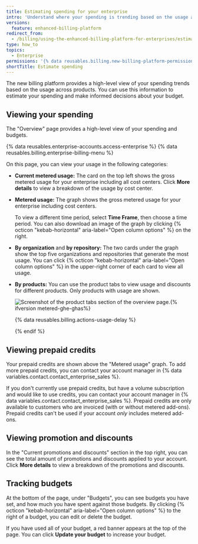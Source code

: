 ```yaml
---
title: Estimating spending for your enterprise
intro: 'Understand where your spending is trending based on the usage across products.'
versions:
  feature: enhanced-billing-platform
redirect_from:
  - /billing/using-the-enhanced-billing-platform-for-enterprises/estimating-spending-for-your-enterprise
type: how_to
topics:
  - Enterprise
permissions: '{% data reusables.billing.new-billing-platform-permissions %}'
shortTitle: Estimate spending
---
```


The new billing platform provides a high-level view of your spending trends based on the usage across products. You can use this information to estimate your spending and make informed decisions about your budget.

## Viewing your spending

The "Overview" page provides a high-level view of your spending and budgets.

{% data reusables.enterprise-accounts.access-enterprise %}
{% data reusables.billing.enterprise-billing-menu %}

On this page, you can view your usage in the following categories:

* **Current metered usage:** The card on the top left shows the gross metered usage for your enterprise including all cost centers. Click **More details** to view a breakdown of the usage by cost center.
* **Metered usage:** The graph shows the gross metered usage for your enterprise including cost centers.

   To view a different time period, select **Time Frame**, then choose a time period. You can also download an image of the graph by clicking {% octicon "kebab-horizontal" aria-label="Open column options" %} on the right.

* **By organization** and **by repository:** The two cards under the graph show the top five organizations and repositories that generate the most usage. You can click {% octicon "kebab-horizontal" aria-label="Open column options" %} in the upper-right corner of each card to view all usage.
* **By products:** You can use the product tabs to view usage and discounts for different products. Only products with usage are shown.

    ![Screenshot of the product tabs section of the overview page.](/assets/images/help/billing/enhanced-billing-platform-products-tabs.png){% ifversion metered-ghe-ghas%}

   {% data reusables.billing.actions-usage-delay %}

   {% endif %}

## Viewing prepaid credits

Your prepaid credits are shown above the "Metered usage" graph. To add more prepaid credits, you can contact your account manager in {% data variables.contact.contact_enterprise_sales %}.

If you don't currently use prepaid credits, but have a volume subscription and would like to use credits, you can contact your account manager in {% data variables.contact.contact_enterprise_sales %}. Prepaid credits are only available to customers who are invoiced (with or without metered add-ons). Prepaid credits can't be used if your account _only_ includes metered add-ons.

## Viewing promotion and discounts

In the "Current promotions and discounts" section in the top right, you can see the total amount of promotions and discounts applied to your account. Click **More details** to view a breakdown of the promotions and discounts.

## Tracking budgets

At the bottom of the page, under "Budgets", you can see budgets you have set, and how much you have spent against those budgets. By clicking {% octicon "kebab-horizontal" aria-label="Open column options" %} to the right of a budget, you can edit or delete the budget.

If you have used all of your budget, a red banner appears at the top of the page. You can click **Update your budget** to increase your budget.

